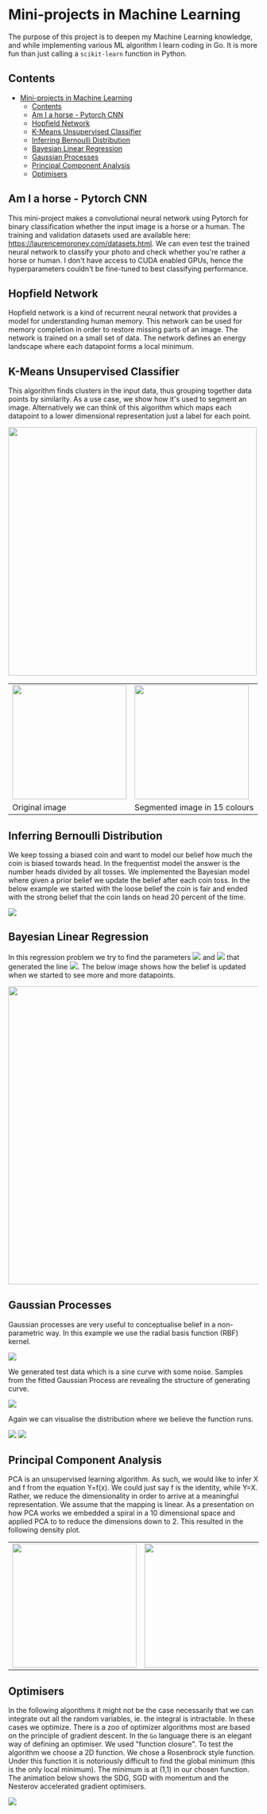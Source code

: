 # Mini-projects in Machine Learning

The purpose of this project is to deepen my Machine Learning knowledge, and while implementing various ML algorithm I learn coding in Go. It is more fun than just calling a `scikit-learn` function in Python.

## Contents

<!-- TOC depthFrom:1 depthTo:6 withLinks:1 updateOnSave:1 orderedList:0 -->

- [Mini-projects in Machine Learning](#mini-projects-in-machine-learning)
	- [Contents](#contents)
	- [Am I a horse - Pytorch CNN](#am-i-a-horse-pytorch-cnn)
	- [Hopfield Network](#hopfield-network)
	- [K-Means Unsupervised Classifier](#k-means-unsupervised-classifier)
	- [Inferring Bernoulli Distribution](#inferring-bernoulli-distribution)
	- [Bayesian Linear Regression](#bayesian-linear-regression)
	- [Gaussian Processes](#gaussian-processes)
	- [Principal Component Analysis](#principal-component-analysis)
	- [Optimisers](#optimisers)

<!-- /TOC -->

## Am I a horse - Pytorch CNN

This mini-project makes a convolutional neural network using Pytorch for binary classification whether the input image is a horse or a human. The training and validation datasets used are available here: https://laurencemoroney.com/datasets.html. We can even test the trained neural network to classify your photo and check whether you're rather a horse or human. I don't have access to CUDA enabled GPUs, hence the hyperparameters couldn't be fine-tuned to best classifying performance.

## Hopfield Network

Hopfield network is a kind of recurrent neural network that provides a model for understanding human memory. This network can be used for memory completion in order to restore missing parts of an image. The network is trained on a small set of data. The network defines an energy landscape where each datapoint forms a local minimum.

## K-Means Unsupervised Classifier

This algorithm finds clusters in the input data, thus grouping together data points by similarity. As a use case, we show how it's used to segment an image. Alternatively we can think of this algorithm which maps each datapoint to a lower dimensional representation just a label for each point.

<img src="ml_in_go/kmeans/kmeans.svg" width=500>

<table>
<tr>
  <td><img src="ml_in_go/kmeans/image.jpg" width=230></td>
  <td><img src="ml_in_go/kmeans/image_segmented.jpg" width=230></td>
</tr>
  <tr>
    <td>Original image</td>
     <td>Segmented image in 15 colours</td>
  </tr>
 </table>

## Inferring Bernoulli Distribution

We keep tossing a biased coin and want to model our belief how much the coin is biased towards head. In the frequentist model the answer is the number heads divided by all tosses. We implemented the Bayesian model where given a prior belief we update the belief after each coin toss. In the below example we started with the loose belief the coin is fair and ended with the strong belief that the coin lands on head 20 percent of the time.

<img src="ml_in_go/inferring_bernoulli_distribution/points.svg">

## Bayesian Linear Regression

In this regression problem we try to find the parameters <img src="https://latex.codecogs.com/gif.latex?w_0"/> and <img src="https://latex.codecogs.com/gif.latex?w_1"/> that generated the line <img src="https://latex.codecogs.com/gif.latex?y=w_1x+w_0"/>. The below image shows how the belief is updated when we started to see more and more datapoints.

<img src="ml_in_go/bayesian_linear_regression/update_of_belief.png" width=600>

## Gaussian Processes

Gaussian processes are very useful to conceptualise belief in a non-parametric way. In this example we use the radial basis function (RBF) kernel.

<img src="ml_in_go/gaussian_processes/rbf.svg">

We generated test data which is a sine curve with some noise. Samples from the fitted Gaussian Process are revealing the structure of generating curve.

<img src="ml_in_go/gaussian_processes/gp_pred.svg">

Again we can visualise the distribution where we believe the function runs.

<img src="ml_in_go/gaussian_processes/belief_heatmap.png">

<img src="ml_in_go/gaussian_processes/belief_contourmap.svg">

## Principal Component Analysis

PCA is an unsupervised learning algorithm. As such, we would like to infer X and f from the equation Y=f(x). We could just say f is the identity, while Y=X. Rather, we reduce the dimensionality in order to arrive at a meaningful representation. We assume that the mapping is linear. As a presentation on how PCA works we embedded a spiral in a 10 dimensional space and applied PCA to to reduce the dimensions down to 2. This resulted in the following density plot.

<table>
<tr>
  <td><img src="ml_in_go/principal_component_analysis/density_plot.png" width=250>
</td>
  <td><img src="ml_in_go/principal_component_analysis/prediction_scatter_plot.svg" width=250>
</td>
 </table>


## Optimisers

In the following algorithms it might not be the case necessarily that we can integrate out all the random variables, ie. the integral is intractable. In these cases we optimize. There is a zoo of optimizer algorithms most are based on the principle of gradient descent. In the `Go` language there is an elegant way of defining an optimiser. We used "function closure". To test the algorithm we choose a 2D function. We chose a Rosenbrock style function. Under this function it is notoriously difficult to find the global minimum (this is the only local minimum). The minimum is at (1,1) in our chosen function. The animation below shows the SDG, SGD with momentum and the Nesterov accelerated gradient optimisers.

<img src="ml_in_go/optimisers/gradients.gif">
